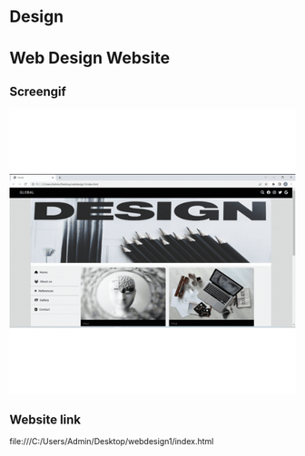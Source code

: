 # Design

<h1>Web Design Website</h>

<h2>Screengif</h2>

![](gif-d.gif)

<h2>Website link</h2>


<a>file:///C:/Users/Admin/Desktop/webdesign1/index.html</a>
